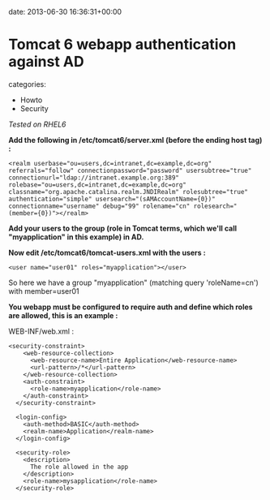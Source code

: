 


date: 2013-06-30 16:36:31+00:00


# Tomcat 6 webapp authentication against AD

categories:
- Howto
- Security


_Tested on RHEL6_

**Add the following in /etc/tomcat6/server.xml (before the ending host tag) :**


    
    <realm userbase="ou=users,dc=intranet,dc=example,dc=org" referrals="follow" connectionpassword="password" usersubtree="true" connectionurl="ldap://intranet.example.org:389" rolebase="ou=users,dc=intranet,dc=example,dc=org" classname="org.apache.catalina.realm.JNDIRealm" rolesubtree="true" authentication="simple" usersearch="(sAMAccountName={0})" connectionname="username" debug="99" rolename="cn" rolesearch="(member={0})"></realm>



**Add your users to the group (role in Tomcat terms, which we'll call "myapplication" in this example) in AD.**

**Now edit /etc/tomcat6/tomcat-users.xml with the users :**


    
    
    <user name="user01" roles="myapplication"></user>
    




So here we have a group "myapplication" (matching query 'roleName=cn') with member=user01

**You webapp must be configured to require auth and define which roles are allowed, this is an example :**

WEB-INF/web.xml :


    
    
    <security-constraint>
        <web-resource-collection>
          <web-resource-name>Entire Application</web-resource-name>
          <url-pattern>/*</url-pattern>
        </web-resource-collection>
        <auth-constraint>
          <role-name>myapplication</role-name>
        </auth-constraint>
      </security-constraint>
    
      <login-config>
        <auth-method>BASIC</auth-method>
        <realm-name>Application</realm-name>
      </login-config>
    
      <security-role>
        <description>
          The role allowed in the app
        </description>
        <role-name>mysapplication</role-name>
      </security-role>
    




